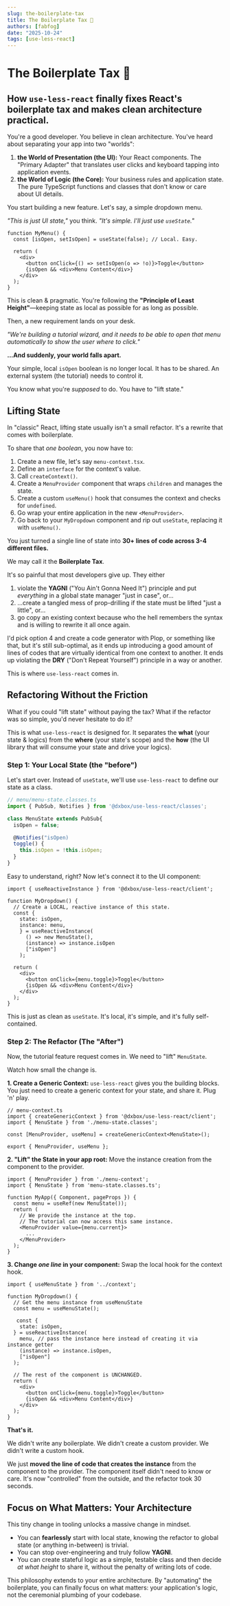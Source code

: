```yaml
---
slug: the-boilerplate-tax
title: The Boilerplate Tax 💸
authors: [fabfog]
date: "2025-10-24"
tags: [use-less-react]
---
```

# The Boilerplate Tax 💸

## How `use-less-react` finally fixes React's boilerplate tax and makes clean architecture practical.

You're a good developer. You believe in clean architecture. You've heard about separating your app into two "worlds":

1.  **the World of Presentation (the UI):** Your React components. The "Primary Adapter" that translates user clicks and keyboard tapping into application events.
2.  **the World of Logic (the Core):** Your business rules and application state. The pure TypeScript functions and classes that don't know or care about UI details.

You start building a new feature. Let's say, a simple dropdown menu.

*"This is just UI state,"* you think. *"It's simple. I'll just use `useState`."*

```tsx
function MyMenu() {
  const [isOpen, setIsOpen] = useState(false); // Local. Easy.

  return (
    <div>
      <button onClick={() => setIsOpen(o => !o)}>Toggle</button>
      {isOpen && <div>Menu Content</div>}
    </div>
  );
}
```

This is clean & pragmatic. You're following the **"Principle of Least Height"**—keeping state as local as possible for as long as possible.

Then, a new requirement lands on your desk.

*"We're building a tutorial wizard, and it needs to be able to open that menu automatically to show the user where to click."*

**...And suddenly, your world falls apart.**

<!-- truncate -->

Your simple, local `isOpen` boolean is no longer local. It has to be shared. An external system (the tutorial) needs to control it.

You know what you're *supposed* to do. You have to "lift state."

## Lifting State

In "classic" React, lifting state usually isn't a small refactor. It's a rewrite that comes with boilerplate.

To share that *one boolean*, you now have to:

1.  Create a new file, let's say `menu-context.tsx`.
2.  Define an `interface` for the context's value.
3.  Call `createContext()`.
4.  Create a `MenuProvider` component that wraps `children` and manages the state.
5.  Create a custom `useMenu()` hook that consumes the context and checks for `undefined`.
6.  Go wrap your entire application in the new `<MenuProvider>`.
7.  Go back to your `MyDropdown` component and rip out `useState`, replacing it with `useMenu()`.

You just turned a single line of state into **30+ lines of code across 3-4 different files.**

We may call it the **Boilerplate Tax**.

It's so painful that most developers give up. They either 
1. violate the **YAGNI** ("You Ain't Gonna Need It") principle and put *everything* in a global state manager "just in case", or...
2. ...create a tangled mess of prop-drilling if the state must be lifted "just a little", or...
3. go copy an existing context because who the hell remembers the syntax and is willing to rewrite it all once again.

I'd pick option 4 and create a code generator with Plop, or something like that, but it's still sub-optimal, as it ends up introducing a good amount of lines of codes that are virtually identical from one context to another. It ends up violating the **DRY** ("Don't Repeat Yourself") principle in a way or another.

This is where `use-less-react` comes in.

## Refactoring Without the Friction

What if you could "lift state" without paying the tax? What if the refactor was so simple, you'd never hesitate to do it?

This is what `use-less-react` is designed for. It separates the **what** (your state & logics) from the **where** (your state's scope) and the **how** (the UI library that will consume your state and drive your logics).

### Step 1: Your Local State (the "before")

Let's start over. Instead of `useState`, we'll use `use-less-react` to define our state as a class.

```ts
// menu/menu-state.classes.ts
import { PubSub, Notifies } from '@dxbox/use-less-react/classes';

class MenuState extends PubSub{
  isOpen = false;

  @Notifies("isOpen)
  toggle() {
    this.isOpen = !this.isOpen;
  }
}
```

Easy to understand, right? Now let's connect it to the UI component:

```tsx
import { useReactiveInstance } from '@dxbox/use-less-react/client';

function MyDropdown() {
  // Create a LOCAL, reactive instance of this state.
  const { 
    state: isOpen,
    instance: menu,
    } = useReactiveInstance(
      () => new MenuState(),
      (instance) => instance.isOpen
      ["isOpen"]
    );

  return (
    <div>
      <button onClick={menu.toggle}>Toggle</button>
      {isOpen && <div>Menu Content</div>}
    </div>
  );
}
```

This is just as clean as `useState`. It's local, it's simple, and it's fully self-contained.

### Step 2: The Refactor (The "After")

Now, the tutorial feature request comes in. We need to "lift" `MenuState`.

Watch how small the change is.

**1. Create a Generic Context:**
`use-less-react` gives you the building blocks. You just need to create a generic context for your state, and share it. Plug 'n' play.

```tsx
// menu-context.ts
import { createGenericContext } from '@dxbox/use-less-react/client';
import { MenuState } from './menu-state.classes';

const [MenuProvider, useMenu] = createGenericContext<MenuState>();

export { MenuProvider, useMenu };
```

**2. "Lift" the State in your app root:**
Move the instance creation from the component to the provider.

```tsx
import { MenuProvider } from './menu-context';
import { MenuState } from 'menu-state.classes.ts';

function MyApp({ Component, pageProps }) {
  const menu = useRef(new MenuState());
  return (
    // We provide the instance at the top.
    // The tutorial can now access this same instance.
    <MenuProvider value={menu.current}>
      ...
    </MenuProvider>
  );
}
```

**3. Change *one line* in your component:**
Swap the local hook for the context hook.

```tsx
import { useMenuState } from '../context';

function MyDropdown() {
  // Get the menu instance from useMenuState
  const menu = useMenuState();
  
   const { 
    state: isOpen,
  } = useReactiveInstance(
    menu, // pass the instance here instead of creating it via instance getter
    (instance) => instance.isOpen,
    ["isOpen"]
  );

  // The rest of the component is UNCHANGED.
  return (
    <div>
      <button onClick={menu.toggle}>Toggle</button>
      {isOpen && <div>Menu Content</div>}
    </div>
  );
}
```

**That's it.**

We didn't write any boilerplate. We didn't create a custom provider. We didn't write a custom hook.

We just **moved the line of code that creates the instance** from the component to the provider. The component itself didn't need to know or care. It's now "controlled" from the outside, and the refactor took 30 seconds.

## Focus on What Matters: Your Architecture

This tiny change in tooling unlocks a massive change in mindset.

  * You can **fearlessly** start with local state, knowing the refactor to global state (or anything in-between) is trivial.
  * You can stop over-engineering and truly follow **YAGNI**.
  * You can create stateful logic as a simple, testable class and then decide *at what height* to share it, without the penalty of writing lots of code.

This philosophy extends to your entire architecture. By "automating" the boilerplate, you can finally focus on what matters: your application's logic, not the ceremonial plumbing of your codebase.
